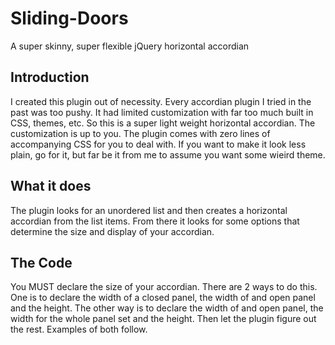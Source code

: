 Sliding-Doors
=============

A super skinny, super flexible jQuery horizontal accordian

## Introduction 

I created this plugin out of necessity. Every accordian plugin I tried in the past was too pushy. It had limited customization with far too much built in CSS, themes, etc. So this is a super light weight horizontal accordian. The customization is up to you. The plugin comes with zero lines of accompanying CSS for you to deal with. If you want to make it look less plain, go for it, but far be it from me to assume you want some wieird theme. 

## What it does 

The plugin looks for an unordered list and then creates a horizontal accordian from the list items. From there it looks for some options that determine the size and display of your accordian. 

## The Code 

You MUST declare the size of your accordian. There are 2 ways to do this. One is to declare the width of a closed panel, the width of and open panel and the height. The other way is to declare the width of and open panel, the width for the whole panel set and the height. Then let the plugin figure out the rest. Examples of both follow.